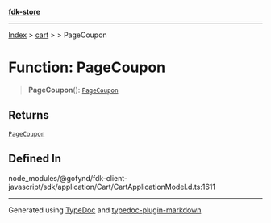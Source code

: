 [**fdk-store**](../../../README.md)
***

[Index](../../../API.md) > [cart](../../README.md) > [<internal>](../README.md) > PageCoupon

# Function: PageCoupon

> **PageCoupon**(): [`PageCoupon`](../type-aliases/type-alias.PageCoupon.md)

## Returns

[`PageCoupon`](../type-aliases/type-alias.PageCoupon.md)

## Defined In

node\_modules/@gofynd/fdk-client-javascript/sdk/application/Cart/CartApplicationModel.d.ts:1611

***
Generated using [TypeDoc](https://typedoc.org/) and [typedoc-plugin-markdown](https://www.npmjs.com/package/typedoc-plugin-markdown)

